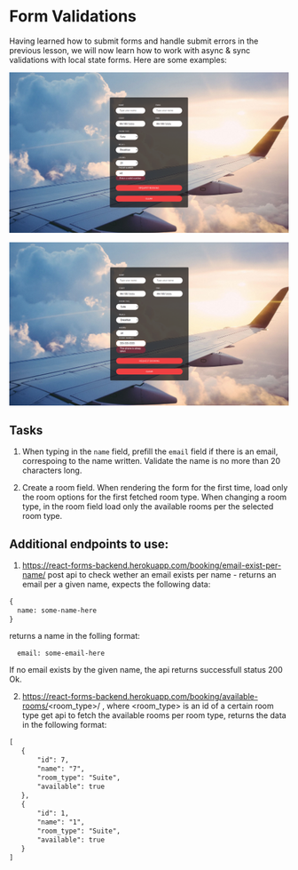 # Form Validations

Having learned how to submit forms and handle submit errors in the previous lesson, we will now learn how to work with async & sync validations with local state forms. Here are some examples:

![form1](NOT_VALID_NUMBER.png "Not valid number!")

![form2](PHONE_ALREADY_TAKEN.png "Phone already taken!")


## Tasks

1) When typing in the `name` field, prefill the `email` field if there is an email, correspoing to the name written.
Validate the name is no more than 20 characters long.

2) Create a room field. When rendering the form for the first time, load only the room options for the first fetched room type. When changing a room type, in the room field load only the available rooms per the selected room type.


## Additional endpoints to use:

1) https://react-forms-backend.herokuapp.com/booking/email-exist-per-name/
  post api to check wether an email exists per name - returns an email per a given name, expects the following data:
  ```
  {
    name: some-name-here
  }
  ```
  returns a name in the folling format:
  ```
    email: some-email-here
  ```

  If no email exists by the given name, the api returns successfull status 200 Ok.

2) https://react-forms-backend.herokuapp.com/booking/available-rooms/<room_type>/ , where <room_type> is an id of a certain room type
 get api to fetch the available rooms per room type, returns the data in the following format:
 ```
 [
    {
        "id": 7,
        "name": "7",
        "room_type": "Suite",
        "available": true
    },
    {
        "id": 1,
        "name": "1",
        "room_type": "Suite",
        "available": true
    }
]
 ```
